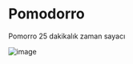 # Pomodorro

 Pomorro 25 dakikalık zaman sayacı
 
 ![image](https://user-images.githubusercontent.com/73612983/149980901-7d55b159-3149-492b-868a-70fb8cd3efba.png)


